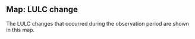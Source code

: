 ## Map: LULC change

The LULC changes that occurred during the observation period are shown in this map.